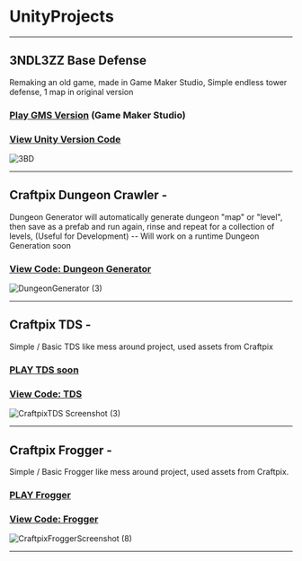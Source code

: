 # UnityProjects

***

## 3NDL3ZZ Base Defense

Remaking an old game, made in Game Maker Studio, Simple endless tower defense, 1 map in original version

### [Play GMS Version](https://gamejolt.com/games/3ndl3zz-basedefense/325756) (Game Maker Studio)

### [View Unity Version Code](https://github.com/TheCyberFlash/UnityProjects/tree/main/3NDL3ZZ%20Base%20Defense)

![3BD](https://user-images.githubusercontent.com/87118878/198148292-6a344abb-b71e-4d91-987c-349166419d4e.png)


***

## Craftpix Dungeon Crawler -

Dungeon Generator will automatically generate dungeon "map" or "level", then save as a prefab and run again, rinse and repeat for a collection of levels, (Useful for Development) -- Will work on a runtime Dungeon Generation soon

### [View Code: Dungeon Generator](https://github.com/TheCyberFlash/UnityProjects/tree/main/CraftpixDungeonCrawler)

![DungeonGenerator (3)](https://user-images.githubusercontent.com/87118878/198062466-82033fe0-891b-4111-a911-f641ee5e9284.png)


***

## Craftpix TDS -

Simple / Basic TDS like mess around project, used assets from Craftpix

### [PLAY TDS soon](#)

### [View Code: TDS](https://github.com/TheCyberFlash/UnityProjects/tree/main/CraftpixTDS)

![CraftpixTDS Screenshot (3)](https://user-images.githubusercontent.com/87118878/197890272-9aff7bcb-6f87-4d96-a748-37e9be2ef5b1.png)


***

## Craftpix Frogger - 

Simple / Basic Frogger like mess around project, used assets from Craftpix.

### [PLAY Frogger](https://github.com/TheCyberFlash/UnityProjects/tree/main/ReadyToPlayWindows)

### [View Code: Frogger](https://github.com/TheCyberFlash/UnityProjects/tree/main/CraftpixFrogger)

![CraftpixFroggerScreenshot (8)](https://user-images.githubusercontent.com/87118878/197747840-0d5813cb-f6f3-452b-8d23-bfb70df35c32.png)


***
